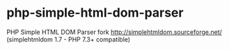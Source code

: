 # php-simple-html-dom-parser
PHP Simple HTML DOM Parser fork http://simplehtmldom.sourceforge.net/ (simplehtmldom 1.7 - PHP 7.3+ compatible)
